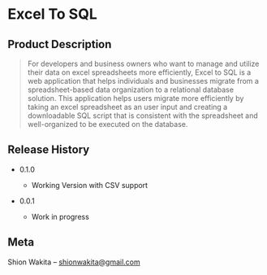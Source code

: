 # Excel To SQL

## Product Description 
> For developers and business owners who want to manage and utilize their data on excel spreadsheets more efficiently, Excel to SQL is a web application that helps individuals and businesses migrate from a spreadsheet-based data organization to a relational database solution. This application helps users migrate more efficiently by taking an excel spreadsheet as an user input and creating a downloadable SQL script that is consistent with the spreadsheet and well-organized to be executed on the database. 


## Release History

* 0.1.0
    * Working Version with CSV support

* 0.0.1
    * Work in progress

## Meta

Shion Wakita – shionwakita@gmail.com



